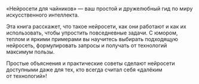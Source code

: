 <!--2025-08-10 23:08:22--><!--pdate:-->
«Нейросети для чайников» — ваш простой и дружелюбный гид по миру искусственного интеллекта.

Эта книга расскажет, что такое нейросети, как они работают и как их использовать, чтобы упростить повседневные задачи. С юмором, теплом и яркими примерами вы научитесь выбирать подходящую нейросеть, формулировать запросы и получать от технологий максимум пользы.

Простые объяснения и практические советы сделают нейросети доступными даже для тех, кто всегда считал себя «далёким от технологий»!
